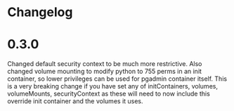 # Changelog

# 0.3.0

Changed default security context to be much more restrictive.
Also changed volume mounting to modify python to 755 perms in an init container, so lower privileges can be used for pgadmin container itself. This is a very breaking change if you have set any of initContainers, volumes, volumeMounts, securityContext as these will need to now include this override init container and the volumes it uses.
